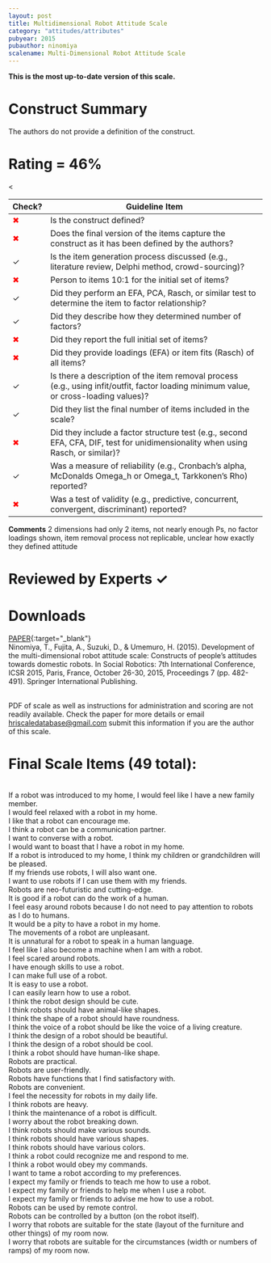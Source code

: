 ```yaml
---
layout: post
title: Multidimensional Robot Attitude Scale
category: "attitudes/attributes"
pubyear: 2015
pubauthor: ninomiya
scalename: Multi-Dimensional Robot Attitude Scale
---
```


**This is the most up-to-date version of this scale.**

# Construct Summary

The authors do not provide a definition of the construct.


# Rating = 46% 

<table>
  <thead>
    <tr>
      <th>Check?</th>
      <th>Guideline Item</th>
    </tr>
  </thead>
  <tbody>
    <tr>
      <td style="color: red;">&#10006;</td>
      <td>Is the construct defined?</td>
    </tr>
    <tr>
      <td style="color: red;">&#10006;</td>
      <td>Does the final version of the items capture the construct as it has been defined by the authors?</td>
    </tr>
    <tr>
      <td>&#10003;</td>
      <td>Is the item generation process discussed (e.g., literature review, Delphi method, crowd-sourcing)?</td>
    </tr>
    <tr>
      <td style="color: red;">&#10006;</td>
      <td>Person to items 10:1 for the initial set of items?</td>
    </tr>
    <tr>
      <td>&#10003;</td>
      <td>Did they perform an EFA, PCA, Rasch, or similar test to determine the item to factor relationship?</td>
    </tr>
    <tr>
      <td>&#10003;</td>
      <td>Did they describe how they determined number of factors?</td>
    </tr>
    <tr>
      <td style="color: red;">&#10006;</td>
      <td>Did they report the full initial set of items?</td>
    </tr>
    <tr>
      <td style="color: red;">&#10006;</td>
      <td>Did they provide loadings (EFA) or item fits (Rasch) of all items?</td>
    </tr>
    <tr>
      <<td>&#10003;</td>
      <td>Is there a description of the item removal process (e.g., using infit/outfit, factor loading minimum value, or cross-loading values)?</td>
    </tr>
    <tr>
      <td>&#10003;</td>
      <td>Did they list the final number of items included in the scale?</td>
    </tr>
    <tr>
      <td style="color: red;">&#10006;</td>
      <td>Did they include a factor structure test (e.g., second EFA, CFA, DIF, test for unidimensionality when using Rasch, or similar)?</td>
    </tr>
    <tr>
      <td>&#10003;</td>
      <td>Was a measure of reliability (e.g., Cronbach’s alpha, McDonalds Omega_h or Omega_t, Tarkkonen’s Rho) reported?</td>
    </tr>
    <tr>
      <td style="color: red;">&#10006;</td>
      <td>Was a test of validity (e.g., predictive, concurrent, convergent, discriminant) reported?</td>
    </tr>
  </tbody>
</table>

**Comments**
2 dimensions had only 2 items, not nearly enough Ps, no factor loadings shown, item removal process not replicable, unclear how exactly they defined attitude

# Reviewed by Experts &#10003;

# Downloads
[PAPER](https://link.springer.com/chapter/10.1007/978-3-319-25554-5_48){:target="_blank"}
<br>Ninomiya, T., Fujita, A., Suzuki, D., & Umemuro, H. (2015). Development of the multi-dimensional robot attitude scale: Constructs of people’s attitudes towards domestic robots. In Social Robotics: 7th International Conference, ICSR 2015, Paris, France, October 26-30, 2015, Proceedings 7 (pp. 482-491). Springer International Publishing.

<br>PDF of scale as well as instructions for administration and scoring are not readily available. Check the paper for more details or email hriscaledatabase@gmail.com submit this information if you are the author of this scale.

# Final Scale Items (49 total):

<br>If a robot was introduced to my home, I would feel like I have a new family member. 
<br>I would feel relaxed with a robot in my home. 
<br>I like that a robot can encourage me. 
<br>I think a robot can be a communication partner. 
<br>I want to converse with a robot. 
<br>I would want to boast that I have a robot in my home. 
<br>If a robot is introduced to my home, I think my children or grandchildren will be pleased. 
<br>If my friends use robots, I will also want one. 
<br>I want to use robots if I can use them with my friends. 
<br>Robots are neo-futuristic and cutting-edge. 
<br>It is good if a robot can do the work of a human. 
<br>I feel easy around robots because I do not need to pay attention to robots as I do to humans. 
<br>It would be a pity to have a robot in my home. 
<br>The movements of a robot are unpleasant. 
<br>It is unnatural for a robot to speak in a human language. 
<br>I feel like I also become a machine when I am with a robot. 
<br>I feel scared around robots. 
<br>I have enough skills to use a robot. 
<br>I can make full use of a robot. 
<br>It is easy to use a robot. 
<br>I can easily learn how to use a robot. 
<br>I think the robot design should be cute. 
<br>I think robots should have animal-like shapes. 
<br>I think the shape of a robot should have roundness. 
<br>I think the voice of a robot should be like the voice of a living creature. 
<br>I think the design of a robot should be beautiful. 
<br>I think the design of a robot should be cool.
<br>I think a robot should have human-like shape. 
<br>Robots are practical. 
<br>Robots are user-friendly. 
<br>Robots have functions that I find satisfactory with. 
<br>Robots are convenient. 
<br>I feel the necessity for robots in my daily life. 
<br>I think robots are heavy. 
<br>I think the maintenance of a robot is difficult. 
<br>I worry about the robot breaking down. 
<br>I think robots should make various sounds. 
<br>I think robots should have various shapes. 
<br>I think robots should have various colors. 
<br>I think a robot could recognize me and respond to me. 
<br>I think a robot would obey my commands. 
<br>I want to tame a robot according to my preferences. 
<br>I expect my family or friends to teach me how to use a robot. 
<br>I expect my family or friends to help me when I use a robot. 
<br>I expect my family or friends to advise me how to use a robot. 
<br>Robots can be used by remote control. 
<br>Robots can be controlled by a button (on the robot itself). 
<br>I worry that robots are suitable for the state (layout of the furniture and other things) of my room now. 
<br>I worry that robots are suitable for the circumstances (width or numbers of ramps) of my room now.
